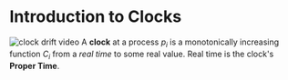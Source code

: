 # Introduction to Clocks
![clock drift video](https://www.youtube.com/watch?v=4IzQe5PS8NM)
A **clock** at a process $p_i$ is a monotonically increasing function $C_i$ from a *real time* to some real value. Real time is the clock's **Proper Time**.